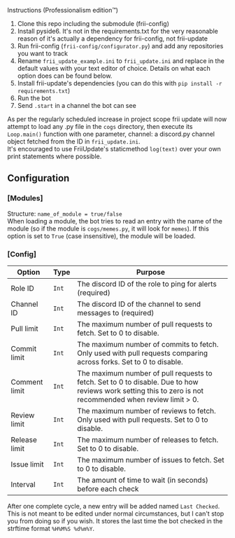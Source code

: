 Instructions (Professionalism edition™)
1. Clone this repo including the submodule (frii-config)
2. Install pyside6. It's not in the requirements.txt for the very reasonable reason of it's actually a dependency for frii-config, not frii-update
3. Run frii-config (`frii-config/configurator.py`) and add any repositories you want to track
4. Rename `frii_update_example.ini` to `frii_update.ini` and replace in the default values with your text editor of choice. Details on what each option does can be found below.
5. Install frii-update's dependencies (you can do this with `pip install -r requirements.txt`)
6. Run the bot
7. Send `.start` in a channel the bot can see 

As per the regularly scheduled increase in project scope frii update will now attempt to load any .py
file in the `cogs` directory, then execute its `Loop.main()` function with one parameter,
channel: a discord.py channel object fetched from the ID in `frii_update.ini`.  
It's encouraged to use FriiUpdate's staticmethod `log(text)` over your own print statements where possible.

## Configuration
### [Modules]
Structure: `name_of_module = true/false`  
When loading a module, the bot tries to read an entry with the name of the module 
(so if the module is `cogs/memes.py`, it will look for `memes`). If this option is set to
`True` (case insensitive), the module will be loaded. 
### [Config]
|Option |Type |Purpose |
--- | --- | ---
Role ID | `Int` | The discord ID of the role to ping for alerts (required)
Channel ID | `Int` | The discord ID of the channel to send messages to (required)
Pull limit | `Int` | The maximum number of pull requests to fetch. Set to 0 to disable.
Commit limit | `Int` | The maximum number of commits to fetch. Only used with pull requests comparing across forks. Set to 0 to disable.
Comment limit | `Int` | The maximum number of pull requests to fetch. Set to 0 to disable. Due to how reviews work setting this to zero is not recommended when review limit > 0.
Review limit | `Int` | The maximum number of reviews to fetch. Only used with pull requests. Set to 0 to disable.
Release limit | `Int` | The maximum number of releases to fetch. Set to 0 to disable.
Issue limit | `Int` | The maximum number of issues to fetch. Set to 0 to disable.
Interval | `Int` | The amount of time to wait (in seconds) before each check

After one complete cycle, a new entry will be added named `Last Checked`.
This is not meant to be edited under normal circumstances, but I can't stop you from doing so if you wish.
It stores the last time the bot checked in the strftime format `%H%M%S %d%m%Y`.
